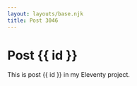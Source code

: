 ```yaml
---
layout: layouts/base.njk
title: Post 3046
---
```


# Post {{ id }}

This is post {{ id }} in my Eleventy project.
